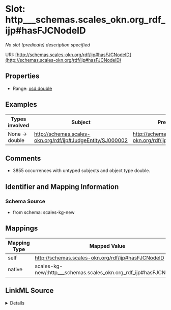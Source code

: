

# Slot: http___schemas.scales_okn.org_rdf_ijp#hasFJCNodeID


_No slot (predicate) description specified_





URI: [http://schemas.scales-okn.org/rdf/ijp#hasFJCNodeID](http://schemas.scales-okn.org/rdf/ijp#hasFJCNodeID)



<!-- no inheritance hierarchy -->








## Properties

* Range: [xsd:double](xsd:double)






## Examples

| Types involved | Subject | Predicate | Object |
| --- | --- | --- | --- |
| None → double | http://schemas.scales-okn.org/rdf/ijp#JudgeEntity/SJ000002 | http://schemas.scales-okn.org/rdf/ijp#hasFJCNodeID | 1388511.0 |


## Comments

* 3855 occurrences with untyped subjects and object type double.

## Identifier and Mapping Information







### Schema Source


* from schema: scales-kg-new




## Mappings

| Mapping Type | Mapped Value |
| ---  | ---  |
| self | http://schemas.scales-okn.org/rdf/ijp#hasFJCNodeID |
| native | scales-kg-new/:http___schemas.scales_okn.org_rdf_ijp#hasFJCNodeID |




## LinkML Source

<details>

```yaml
name: http___schemas.scales-okn.org_rdf_ijp#hasFJCNodeID
description: No slot (predicate) description specified
comments:
- 3855 occurrences with untyped subjects and object type double.
examples:
- description: None → double
  object:
    example_object: '1388511.0'
    example_object_type: double
    example_predicate: http://schemas.scales-okn.org/rdf/ijp#hasFJCNodeID
    example_subject: http://schemas.scales-okn.org/rdf/ijp#JudgeEntity/SJ000002
    example_subject_type: None
from_schema: scales-kg-new
rank: 1000
slot_uri: http://schemas.scales-okn.org/rdf/ijp#hasFJCNodeID
alias: http___schemas.scales_okn.org_rdf_ijp#hasFJCNodeID
range: double

```
</details>